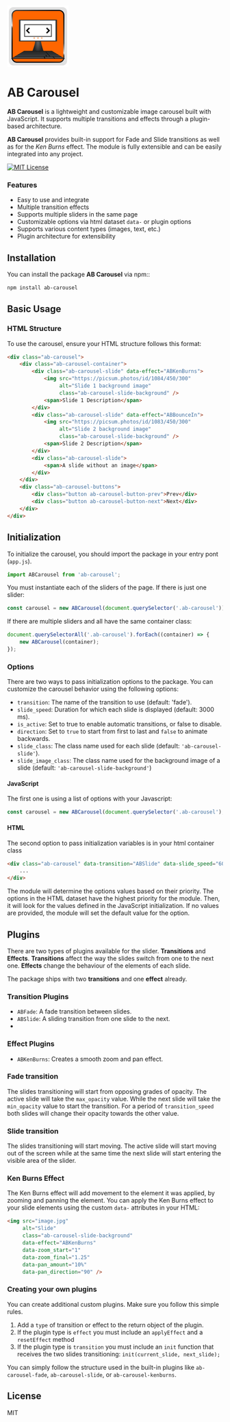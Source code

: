 ![ab-carousel Logo](./logo.svg)
# AB Carousel
**AB Carousel** is a lightweight and customizable image carousel built with JavaScript. It supports multiple transitions and effects through a plugin-based architecture.

**AB Carousel** provides built-in support for Fade and Slide transitions as well as for the *Ken Burns* effect. The module is fully extensible and can be easily integrated into any project.

[![MIT License](https://img.shields.io/badge/license-MIT_License-green.svg?style=flat-square)](https://github.com/bedoya/ab-carousel/blob/main/LICENSE.md)


### Features

- Easy to use and integrate
- Multiple transition effects
- Supports multiple sliders in the same page
- Customizable options via html dataset `data-` or plugin options
- Supports various content types (images, text, etc.)
- Plugin architecture for extensibility


## Installation

You can install the package **AB Carousel** via npm::

```bash
npm install ab-carousel
```


## Basic Usage

### HTML Structure
To use the carousel, ensure your HTML structure follows this format:

```html
<div class="ab-carousel">
    <div class="ab-carousel-container">
        <div class="ab-carousel-slide" data-effect="ABKenBurns">
            <img src="https://picsum.photos/id/1084/450/300"
                 alt="Slide 1 background image"
                 class="ab-carousel-slide-background" />
            <span>Slide 1 Description</span>
        </div>
        <div class="ab-carousel-slide" data-effect="ABBounceIn">
            <img src="https://picsum.photos/id/1083/450/300"
                 alt="Slide 2 background image"
                 class="ab-carousel-slide-background" />
            <span>Slide 2 Description</span>
        </div>
        <div class="ab-carousel-slide">
            <span>A slide without an image</span>
        </div>
    </div>
    <div class="ab-carousel-buttons">
        <div class="button ab-carousel-button-prev">Prev</div>
        <div class="button ab-carousel-button-next">Next</div>
    </div>
</div>
```


## Initialization
To initialize the carousel, you should import the package in your entry pont (`app.js`).
```javascript
import ABCarousel from 'ab-carousel';
```
You must instantiate each of the sliders of the page. If there is just one slider:
```javascript
const carousel = new ABCarousel(document.querySelector('.ab-carousel'));
```
If there are multiple sliders and all have the same container class:
```javascript
document.querySelectorAll('.ab-carousel').forEach((container) => {
    new ABCarousel(container);
});
```

### Options
There are two ways to pass initialization options to the package.
You can customize the carousel behavior using the following options:

- `transition`: The name of the transition to use (default: 'fade').
- `slide_speed`: Duration for which each slide is displayed (default: 3000 ms).
- `is_active`: Set to true to enable automatic transitions, or false to disable.
- `direction`: Set to `true` to start from first to last and `false` to animate backwards.
- `slide_class`: The class name used for each slide (default: `'ab-carousel-slide'`).
- `slide_image_class`: The class name used for the background image of a slide (default: `'ab-carousel-slide-background'`)

#### JavaScript
The first one is using a list of options with your Javascript:

```javascript
const carousel = new ABCarousel(document.querySelector('.ab-carousel'), { ...options });
```

#### HTML
The second option to pass initialization variables is in your html container class

```html
<div class="ab-carousel" data-transition="ABSlide" data-slide_speed="6000">
    ...
</div>
```
The module will determine the options values based on their priority. The options in the HTML dataset have the highest
priority for the module. Then, it will look for the values defined in the JavaScript initialization. If no values are
provided, the module will set the default value for the option.

## Plugins
There are two types of plugins available for the slider. **Transitions** and **Effects**.
**Transitions** affect the way the slides switch from one to the next one.
**Effects** change the behaviour of the elements of each slide.

The package ships with two **transitions** and one **effect** already. 

### Transition Plugins
- `ABFade`: A fade transition between slides.
- `ABSlide`: A sliding transition from one slide to the next.
- 
### Effect Plugins
- `ABKenBurns`: Creates a smooth zoom and pan effect.

### Fade transition
The slides transitioning will start from opposing grades of opacity. The active slide will take the `max_opacity`
value. While the next slide will take the `min_opacity` value to start the transition. For a period of `transition_speed`
both slides will change their opacity towards the other value.

### Slide transition
The slides transitioning will start moving. The active slide will start moving out of the screen while at the same time
the next slide will start entering the visible area of the slider.

### Ken Burns Effect
The Ken Burns effect will add movement to the element it was applied, by zooming and panning the element.
You can apply the Ken Burns effect to your slide elements using the custom `data-` attributes in your HTML:

```html
<img src="image.jpg"
     alt="Slide"
     class="ab-carousel-slide-background"
     data-effect="ABKenBurns"
     data-zoom_start="1"
     data-zoom_final="1.25"
     data-pan_amount="10%"
     data-pan_direction="90" />
```

### Creating your own plugins
You can create additional custom plugins. Make sure you follow this simple rules.
1. Add a `type` of transition or effect to the return object of the plugin.
2. If the plugin type is `effect` you must include an `applyEffect` and a `resetEffect` method
3. If the plugin type is `transition` you must include an `init` function that receives the two slides transitioning:
`init(current_slide, next_slide);`

You can simply follow the structure used in the built-in plugins like `ab-carousel-fade`, `ab-carousel-slide`, or `ab-carousel-kenburns`.

## License
MIT
